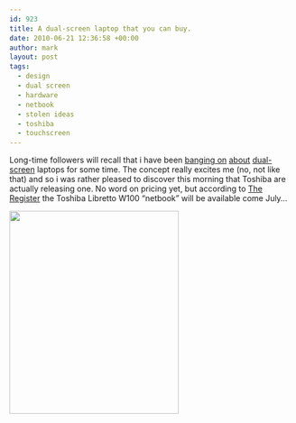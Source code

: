 ```yaml
---
id: 923
title: A dual-screen laptop that you can buy.
date: 2010-06-21 12:36:58 +00:00
author: mark
layout: post
tags:
  - design
  - dual screen
  - hardware
  - netbook
  - stolen ideas
  - toshiba
  - touchscreen
---
```

Long-time followers will recall that i have been [banging on](http://www.sallonoroff.co.uk/blog/2009/08/shiny-new-apple-products/) [about](http://www.sallonoroff.co.uk/blog/2009/10/all-panel-laptop/) [dual-screen](http://www.sallonoroff.co.uk/blog/2010/01/ds/) laptops for some time. The concept really excites me (no, not like that) and so i was rather pleased to discover this morning that Toshiba are actually releasing one. No word on pricing yet, but according to [The Register](http://www.reghardware.com/2010/06/21/toshiba_libretto_w100/) the Toshiba Libretto W100 &#8220;netbook&#8221; will be available come July&#8230;

<img class="aligncenter size-full wp-image-924" title="libretto-w100" src="/images/fromwp/2010/06/libretto-w100.jpg" alt="" width="300" height="360" srcset="/images/fromwp/2010/06/libretto-w100.jpg 300w, /images/fromwp/2010/06/libretto-w100-250x300.jpg 250w" sizes="(max-width: 300px) 100vw, 300px" />